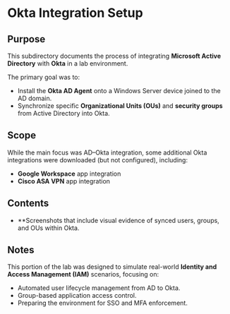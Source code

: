 # Okta Integration Setup

## Purpose
This subdirectory documents the process of integrating **Microsoft Active Directory** with **Okta** in a lab environment.

The primary goal was to:
- Install the **Okta AD Agent** onto a Windows Server device joined to the AD domain.
- Synchronize specific **Organizational Units (OUs)** and **security groups** from Active Directory into Okta.

## Scope
While the main focus was AD–Okta integration, some additional Okta integrations were downloaded (but not configured), including:
- **Google Workspace** app integration
- **Cisco ASA VPN** app integration

## Contents
- **Screenshots that include visual evidence of synced users, groups, and OUs within Okta.

## Notes
This portion of the lab was designed to simulate real-world **Identity and Access Management (IAM)** scenarios, focusing on:
- Automated user lifecycle management from AD to Okta.
- Group-based application access control.
- Preparing the environment for SSO and MFA enforcement.
